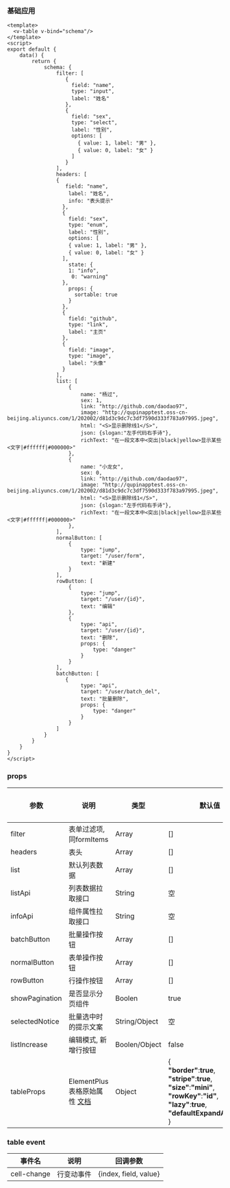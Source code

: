 ### 基础应用
```vue-demo
<template>
  <v-table v-bind="schema"/>
</template>
<script>
export default {
    data() {
        return {
            schema: {
                filter: [
                   {
                     field: "name",
                     type: "input",
                     label: "姓名"
                   },
                   {
                     field: "sex",
                     type: "select",
                     label: "性别",
                     options: [
                       { value: 1, label: "男" },
                       { value: 0, label: "女" }
                     ]
                   }
                ],
                headers: [
                {
                   field: "name",
                    label: "姓名",
                    info: "表头提示"
                  },
                  {
                    field: "sex",
                    type: "enum",
                    label: "性别",
                    options: [
                    { value: 1, label: "男" },
                    { value: 0, label: "女" }
                  ],
                    state: {
                    1: "info",
                     0: "warning"
                  },
                    props: {
                      sortable: true
                    }
                  },
                  {
                    field: "github",
                    type: "link",
                    label: "主页"
                  },
                  {
                    field: "image",
                    type: "image",
                    label: "头像"
                  }
                ],
                list: [
                    {
                        name: "杨过",
                        sex: 1,
                        link: "http://github.com/daodao97",
                        image: "http://qupinapptest.oss-cn-beijing.aliyuncs.com/1/202002/d81d3c9dc7c3df7590d333f783a97995.jpeg",
                        html: "<S>显示删除线1</S>",
                        json: {slogan:"左手代码右手诗"},
                        richText: "在一段文本中<突出|black|yellow>显示某些<文字|#ffffff|#000000>" 
                    },
                    {
                        name: "小龙女",
                        sex: 0,
                        link: "http://github.com/daodao97",
                        image: "http://qupinapptest.oss-cn-beijing.aliyuncs.com/1/202002/d81d3c9dc7c3df7590d333f783a97995.jpeg",
                        html: "<S>显示删除线1</S>",
                        json: {slogan:"左手代码右手诗"},
                        richText: "在一段文本中<突出|black|yellow>显示某些<文字|#ffffff|#000000>" 
                    },
                ],
                normalButton: [
                    {
                        type: "jump",
                        target: "/user/form",
                        text: "新建"
                    }
                ],
                rowButton: [
                    {
                        type: "jump",
                        target: "/user/{id}",
                        text: "编辑"
                    },
                    {
                        type: "api",
                        target: "/user/{id}",
                        text: "删除",
                        props: {
                            type: "danger"
                        }
                    }
                ],
                batchButton: [
                   {
                        type: "api",
                        target: "/user/batch_del",
                        text: "批量删除",
                        props: {
                            type: "danger"
                        }
                    } 
                ]
            }
        }
    }
}
</script>
```

### props

| 参数           | 说明                                                         | 类型          | 默认值                                                       | 可选值 |
| -------------- | ------------------------------------------------------------ | ------------- | ------------------------------------------------------------ | ------ |
| filter         | 表单过滤项, 同formItems                                      | Array         | []                                                           |        |
| headers        | 表头                                                         | Array         | []                                                           |        |
| list           | 默认列表数据                                                 | Array         | []                                                           |        |
| listApi        | 列表数据拉取接口                                             | String        | 空                                                           |        |
| infoApi        | 组件属性拉取接口                                             | String        | 空                                                           |        |
| batchButton    | 批量操作按钮                                                 | Array         | []                                                           |        |
| normalButton   | 表单操作按钮                                                 | Array         | []                                                           |        |
| rowButton      | 行操作按钮                                                   | Array         | []                                                           |        |
| showPagination | 是否显示分页组件                                             | Boolen        | true                                                         |        |
| selectedNotice | 批量选中时的提示文案                                         | String/Object | 空                                                           |        |
| listIncrease   | 编辑模式, 新增行按钮                                         | Boolen/Object | false                                                        |        |
| tableProps     | ElementPlus 表格原始属性 [文档](https://element-plus.gitee.io/#/table-attributes) | Object        | {<br/>  **"border"**:**true**,<br/>  **"stripe"**:**true**,<br/>  **"size"**:**"mini"**,<br/>  **"rowKey"**:**"id"**,<br/>  **"lazy"**:**true**,<br/>  **"defaultExpandAll"**:**false**<br/>} |        |

### table event

| 事件名      | 说明       | 回调参数              |
| ----------- | ---------- | --------------------- |
| cell-change | 行变动事件 | {index, field, value} |

